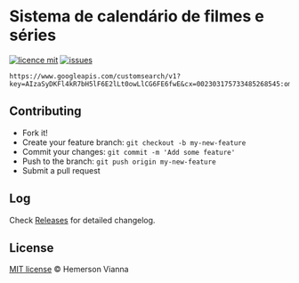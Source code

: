 # Sistema de calendário de filmes e séries

[![licence mit](https://img.shields.io/badge/license-MIT-blue.svg?style=flat-square)](http://hemersonvianna.mit-license.org/)
[![issues](https://img.shields.io/github/issues/descco-tools/system-calendar-movies-and-series.svg?style=flat-square)](https://github.com/descco-tools/system-calendar-movies-and-series/issues)

```
https://www.googleapis.com/customsearch/v1?key=AIzaSyDKFl4kR7bH5lF6E2lLt0owLlCG6FE6fwE&cx=002303175733485268545:omuauf_lfve&q=movies&callback=hndlr
```

## Contributing

- Fork it!
- Create your feature branch: `git checkout -b my-new-feature`
- Commit your changes: `git commit -m 'Add some feature'`
- Push to the branch: `git push origin my-new-feature`
- Submit a pull request

## Log

Check [Releases](https://github.com/descco-tools/system-calendar-movies-and-series/releases) for detailed changelog.

## License

[MIT license](http://hemersonvianna.mit-license.org/) © Hemerson Vianna
